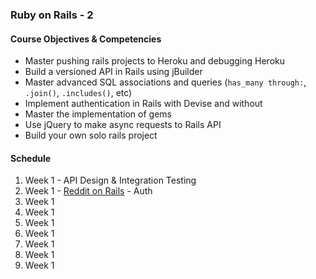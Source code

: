 ### Ruby on Rails - 2

#### Course Objectives & Competencies
* Master pushing rails projects to Heroku and debugging Heroku
* Build a versioned API in Rails using jBuilder
* Master advanced SQL associations and queries (`has_many through:`, `.join()`, `.includes()`, etc)
* Implement authentication in Rails with Devise and without
* Master the implementation of gems
* Use jQuery to make async requests to Rails API
* Build your own solo rails project


#### Schedule

1. Week 1 - API Design & Integration Testing
1. Week 1 - [Reddit on Rails](https://www.makeschool.com/tutorials/clone-reddit-using-rails/building-reddit ) - Auth
1. Week 1
1. Week 1
1. Week 1
1. Week 1
1. Week 1
1. Week 1
1. Week 1

